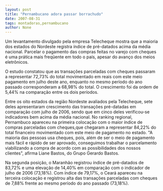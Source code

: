 ```yaml
---
layout: post
title: "Pernambucano adora passar borrachudo"
date: 2007-08-31
tags: montadoras,pernambucano
author: None
---
```


Um levantamento divulgado pela empresa Telecheque mostra que a maioria dos estados do Nordeste registra &iacute;ndice de pr&eacute;-datados acima da m&eacute;dia nacional. Parcelar o pagamento das compras feitas no varejo com cheques &eacute; uma pr&aacute;tica mais freq&uuml;ente em todo o pa&iacute;s, apesar do avan&ccedil;o dos meios eletr&ocirc;nicos.

O estudo constatou que as transa&ccedil;&otilde;es parceladas com cheques passaram a representar 72,73% do total movimentado em reais com este meio pagamento em julho deste ano, enquanto no mesmo per&iacute;odo do ano passado corresponderam a 68,98% do total. O crescimento foi da ordem de 5,44% na compara&ccedil;&atilde;o entre os dois per&iacute;odos.


Entre os oito estados da regi&atilde;o Nordeste avaliados pela Telecheque, sete deles apresentaram crescimento das transa&ccedil;&otilde;es pr&eacute;-datadas em compara&ccedil;&atilde;o com julho de 2006, sendo que em cinco deles verificou-se indicadores bem acima da m&eacute;dia nacional.
No ranking regional, Pernambuco apareceu na primeira coloca&ccedil;&atilde;o com o maior &iacute;ndice de compras parceladas com cheques,que chegaram a representar 84,22% do total financeiro movimentado com este meio de pagamento no estado.
&quot;A maioria das pessoas usa cheques, pois, al&eacute;m de ser o meio de pagamento mais f&aacute;cil e r&aacute;pido de ser aprovado, conseguimos trabalhar o parcelamento viabilizando a compra de acordo com as possibilidades dos nossos clientes&quot;, afirma Liane Bastos, do Grupo Gerardo Bastos.

Na segunda posi&ccedil;&atilde;o, o Maranh&atilde;o registrou &iacute;ndice de pr&eacute;-datados de 83,72% e uma eleva&ccedil;&atilde;o de 14,40% em compara&ccedil;&atilde;o com o indicador de julho de 2006 (73,18%). Com &iacute;ndice de 79,17%, o Cear&aacute; apareceu na terceira coloca&ccedil;&atilde;o e registrou alta das transa&ccedil;&otilde;es parceladas com cheques de 7,88% frente ao mesmo per&iacute;odo do ano passado (73,18%).
&nbsp;

 
